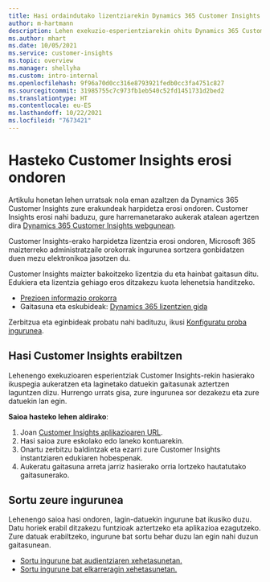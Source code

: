 ```yaml
---
title: Hasi ordaindutako lizentziarekin Dynamics 365 Customer Insights
author: m-hartmann
description: Lehen exekuzio-esperientziarekin ohitu Dynamics 365 Customer Insights-en eta haren gaitasunak aztertu.
ms.author: mhart
ms.date: 10/05/2021
ms.service: customer-insights
ms.topic: overview
ms.manager: shellyha
ms.custom: intro-internal
ms.openlocfilehash: 9f96a70d0cc316e8793921fedb0cc3fa4751c827
ms.sourcegitcommit: 31985755c7c973fb1eb540c52fd1451731d2bed2
ms.translationtype: HT
ms.contentlocale: eu-ES
ms.lasthandoff: 10/22/2021
ms.locfileid: "7673421"
---
```

# <a name="get-started-after-purchasing-customer-insights"></a>Hasteko Customer Insights erosi ondoren

Artikulu honetan lehen urratsak nola eman azaltzen da Dynamics 365 Customer Insights zure erakundeak harpidetza erosi ondoren. Customer Insights erosi nahi baduzu, gure harremanetarako aukerak atalean agertzen dira [Dynamics 365 Customer Insights webgunean](https://dynamics.microsoft.com/ai/customer-insights/). 

Customer Insights-erako harpidetza lizentzia erosi ondoren, Microsoft 365 maizterreko administratzaile orokorrak ingurunea sortzera gonbidatzen duen mezu elektronikoa jasotzen du. 

Customer Insights maizter bakoitzeko lizentzia du eta hainbat gaitasun ditu. Edukiera eta lizentzia gehiago eros ditzakezu kuota lehenetsia handitzeko. 
- [Prezioen informazio orokorra](https://dynamics.microsoft.com/ai/customer-insights/pricing/)
- Gaitasuna eta eskubideak: [Dynamics 365 lizentzien gida](https://go.microsoft.com/fwlink/?LinkId=866544)

Zerbitzua eta eginbideak probatu nahi badituzu, ikusi [Konfiguratu proba ingurunea](trial-signup.md).

## <a name="start-with-customer-insights"></a>Hasi Customer Insights erabiltzen

Lehenengo exekuzioaren esperientziak Customer Insights-rekin hasierako ikuspegia aukeratzen eta laginetako datuekin gaitasunak aztertzen laguntzen dizu. Hurrengo urrats gisa, zure ingurunea sor dezakezu eta zure datuekin lan egin.

**Saioa hasteko lehen aldirako**:

1. Joan [Customer Insights aplikazioaren URL](https://home.ci.ai.dynamics.com).
1. Hasi saioa zure eskolako edo laneko kontuarekin. 
1. Onartu zerbitzu baldintzak eta ezarri zure Customer Insights instantziaren edukiaren hobespenak.
1. Aukeratu gaitasuna arreta jarriz hasierako orria lortzeko hautatutako gaitasunerako.

## <a name="create-your-own-environment"></a>Sortu zeure ingurunea

Lehenengo saioa hasi ondoren, lagin-datuekin ingurune bat ikusiko duzu. Datu horiek erabil ditzakezu funtzioak aztertzeko eta aplikazioa ezagutzeko. Zure datuak erabiltzeko, ingurune bat sortu behar duzu lan egin nahi duzun gaitasunean.

- [Sortu ingurune bat audientziaren xehetasunetan.](audience-insights/get-started-paid.md)
- [Sortu ingurune bat elkarreragin xehetasunetan.](engagement-insights/create-new-environment.md) 



